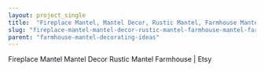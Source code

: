 ```yaml
---
layout: project_single
title:  "Fireplace Mantel, Mantel Decor, Rustic Mantel, Farmhouse Mantel, Farmhouse Decor, Mantel, Mantel Shelf, Metal Shelf Brackets Industrial"
slug: "fireplace-mantel-mantel-decor-rustic-mantel-farmhouse-mantel-farmhouse-decor-mantel-mantel-shelf-metal-shelf"
parent: "farmhouse-mantel-decorating-ideas"
---
```

Fireplace Mantel Mantel Decor Rustic Mantel Farmhouse | Etsy